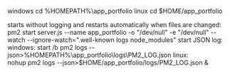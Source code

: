 windows
cd %HOMEPATH%\app_portfolio
linux
cd $HOME/app_portfolio

starts without logging and restarts automatically when files are changed:
pm2 start server.js --name app_portfolio -o "/dev/null" -e "/dev/null" --watch --ignore-watch=".well-known logs node_modules"
start JSON log:
windows:
start /b pm2 logs --json>%HOMEPATH%\app_portfolio\logs\PM2_LOG.json
linux:   
nohup pm2 logs --json>$HOME/app_portfolio/logs/PM2_LOG.json &